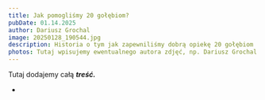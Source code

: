 ```yaml
---
title: Jak pomogliśmy 20 gołębiom?
pubDate: 01.14.2025
author: Dariusz Grochal
image: 20250128_190544.jpg
description: Historia o tym jak zapewniliśmy dobrą opiekę 20 gołębiom
photos: Tutaj wpisujemy ewentualnego autora zdjęć, np. Dariusz Grochal
---
```

Tutaj dodajemy całą ***treść.***



*
